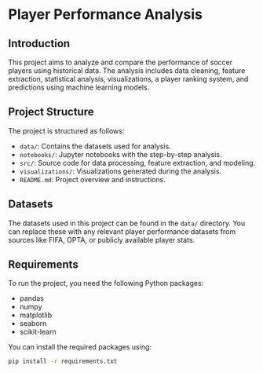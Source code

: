 # Player Performance Analysis

## Introduction
This project aims to analyze and compare the performance of soccer players using historical data. The analysis includes data cleaning, feature extraction, statistical analysis, visualizations, a player ranking system, and predictions using machine learning models.

## Project Structure
The project is structured as follows:
- `data/`: Contains the datasets used for analysis.
- `notebooks/`: Jupyter notebooks with the step-by-step analysis.
- `src/`: Source code for data processing, feature extraction, and modeling.
- `visualizations/`: Visualizations generated during the analysis.
- `README.md`: Project overview and instructions.

## Datasets
The datasets used in this project can be found in the `data/` directory. You can replace these with any relevant player performance datasets from sources like FIFA, OPTA, or publicly available player stats.

## Requirements
To run the project, you need the following Python packages:
- pandas
- numpy
- matplotlib
- seaborn
- scikit-learn

You can install the required packages using:
```bash
pip install -r requirements.txt
